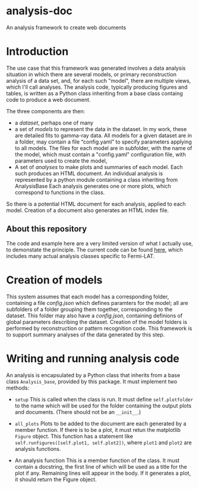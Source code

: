 # analysis-doc
An analysis framework to create web documents

# Introduction

The use case that this framework was generated involves a data analysis situation in which there are several models, or primary reconstruction analysis of a data set, and, for each such "model", there are multiple views, which I'll call analyses.  The analysis code, typically producing figures and tables, is written as a Python class inheriting from a base class containg code to produce a web document.

The three components are then:

* a _dataset_, perhaps one of many
* a set of _models_ to represent the data in  the dataset. In my work, these are detailed fits to gamma-ray data. All models for a given dataset are in a folder, may contain a file “config.yaml” to specify parameters applying to all models. The files for each model are in subfolder, with the name of the model, which must contain a "config.yaml" configuration file, with parameters used to create the model, 
* A set of _analyses_ to make plots and summaries of each model. Each such produces an HTML document. An individual analysis is represented by a python module containing a class inheriting from AnalysisBase
Each analysis generates one or more plots, which correspond to functions in the class.

So there is a potential HTML document for each analysis, applied to each model. Creation of a document also generates an HTML index file.

## About this repository
The code and example here are a very limited version of what I actually use, to demonstate the principle. The current code can be found
[here](https://github.com/tburnett/pointlike/tree/master/python/uw/like2/analyze), which includes many actual analysis classes specific to Fermi-LAT.

# Creation of models
This system assumes that each model has a corresponding folder, containing a file _config.json_ which defines paramters for the model; all are subfolders of a folder grouping them together, corresponding to the dataset. This folder may also have a _config.json_, containing definions of global parameters describing the dataset. Creation of the model folders is performed by reconstruction or pattern recognition code. This framework is to support summary analyses of the data generated by this step.

# Writing and running analysis code
An analysis is encapsulated by a Python class that inherits from a base class `Analysis_base`, provided by this package. It must implement two methods:

* `setup`
This is called when the class is run. It must define `self.plotfolder` to the name which will be used for the folder containing the output plots and documents. (There should not be an `__init__`.)

* `all_plots` 
Plots to be added to the document are each generated by a member function. If there is to be a plot, it must retun the matplotlib `Figure` object. This function has a statement like `self.runfigures([self.plot1, self.plot2])`, where `plot1` and `plot2` are analysis functions.

* An analysis function
This is a member function of the class. It must contain a docstring, the first line of which will be used as a title for the plot if any. Remaining lines will appear in the body.  If it generates a plot, it should return the Figure object.

